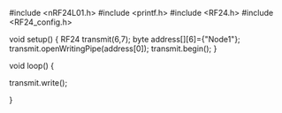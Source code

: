#include <nRF24L01.h>
#include <printf.h>
#include <RF24.h>
#include <RF24_config.h>

void setup() {
  RF24 transmit(6,7);
  byte address[][6]={"Node1"};
  transmit.openWritingPipe(address[0]);
  transmit.begin();
}

void loop() {
  
  transmit.write();

}
